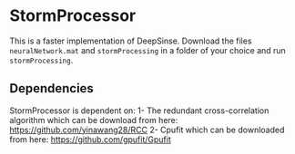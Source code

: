 # StormProcessor
This is a faster implementation of DeepSinse. Download the files `neuralNetwork.mat` and `stormProcessing` in a folder of your choice and run `stormProcessing`.
## Dependencies
StormProcessor is dependent on:
1- The redundant cross-correlation algorithm which can be download from here: https://github.com/yinawang28/RCC
2- Cpufit which can be downloaded from here: https://github.com/gpufit/Gpufit
